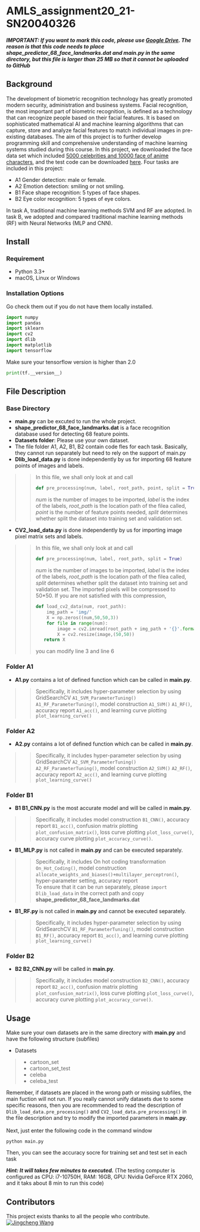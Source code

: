  AMLS_assignment20_21-SN20040326
 ======
 ***IMPORTANT: If you want to mark this code, please use [Google Drive](https://drive.google.com/file/d/1A3-sWz8V8xHOasjV4R9PtThAhum3yO9K/view?usp=sharing). The reason is that this code needs to place shape_predictor_68_face_landmarks.dat and main.py in the same directory, but this file is larger than 25 MB so that it cannot be uploaded to GitHub***
 
 ## Background
The development of biometric recognition technology has greatly promoted modern security, administration and business systems. Facial recognition, the most important part of biometric recognition, is defined as a technology that can recognize people based on their facial features. It is based on sophisticated mathematical AI and machine learning algorithms that can capture, store and analyze facial features to match individual images in pre-existing databases. The aim of this project is to further develop programming skill and comprehensive understanding of machine learning systems studied during this course. In this project, we downloaded the face data set which included [5000 celebrities and 10000 face of anime characters](https://drive.google.com/file/d/1wGrq9r1fECIIEnNgI8RS-_kPCf8DVv0B/view), and the test code can be downloaded [here](https://drive.google.com/file/d/1Yt4C0p86-yySY45QwsfWMUlfnd9plQWx/view). Four tasks are included in this project:<br>
* A1 Gender detection: male or female.<br>
* A2 Emotion detection: smiling or not smiling.<br>
* B1 Face shape recognition: 5 types of face shapes.<br>
* B2 Eye color recognition: 5 types of eye colors.<br>

In task A, traditional machine learning methods SVM and RF are adopted. In task B, we adopted and compared traditional machine learning methods (RF) with Neural Networks (MLP and CNN).
## Install
### Requirement
* Python 3.3+<br>
* macOS, Linux or Windows
### Installation Options
Go check them out if you do not have them locally installed.
```python
import numpy
import pandas
import sklearn
import cv2
import dlib
import matplotlib
import tensorflow
```
Make sure your tensorflow version is higher than 2.0 <br>
```python
print(tf.__version__)
```
## File Description
### Base Directory
* **main.py** can be excuted to run the whole project.
* **shape_predictor_68_face_landmarks.dat** is a face recognition database used for detecting 68 feature points.
* **Datasets folder**: Please use your own dataset.
* The file folder A1, A2, B1, B2 contain code fles for each task. Basically, they cannot run separately but need to rely on the support of main.py
* **Dlib_load_data.py** is done independently by us for importing 68 feature points of images and labels.<br>
>>In this file, we shall only look at and call
>>```python
>>def pre_processing(num, label, root_path, point, split = True)
>>```
>>*num* is the number of images to be imported, *label* is the index of the labels, *root_path* is the location path of the filea called, *point* is the number of feature points needed, *split* determines whether split the dataset into training set and validation set.
* **CV2_load_data.py** is done independently by us for importing image pixel matrix sets and labels.
>>In this file, we shall only look at and call
>>```python
>>def pre_processing(num, label, root_path, split = True)
>>```
>>*num* is the number of images to be imported, *label* is the index of the labels, *root_path* is the location path of the filea called, *split* determines whether split the dataset into training set and validation set. The imported pixels will be compressed to 50*50. If you are not satisfied with this compression,
>>```python
>>def load_cv2_data(num, root_path):
>>     img_path = 'img/'
>>     X = np.zeros((num,50,50,3))
>>     for file in range(num):
>>         image = cv2.imread(root_path + img_path + '{}'.format(file) +'.png', 1)
>>         X = cv2.resize(image,(50,50))
>>    return X
>>```
>>you can modify line 3 and line 6
### Folder A1
* **A1.py** contains a lot of defined function which can be called in **main.py**. 
>>Specifically, it includes hyper-parameter selection by using GridSearchCV `A1_SVM_ParameterTuning()` `A1_RF_ParameterTuning()`, model construction `A1_SVM()` `A1_RF()`, accuracy report `A1_acc()`, and learning curve plotting `plot_learning_curve()`
### Folder A2
* **A2.py** contains a lot of defined function which can be called in **main.py**. 
>>Specifically, it includes hyper-parameter selection by using GridSearchCV `A2_SVM_ParameterTuning()` `A2_RF_ParameterTuning()`, model construction `A2_SVM()` `A2_RF()`, accuracy report `A2_acc()`, and learning curve plotting `plot_learning_curve()`
### Folder B1
* **B1 B1_CNN.py** is the most accurate model and will be called in **main.py**. 
>>Specifically, it includes model construction `B1_CNN()`, accuracy report `B1_acc()`, confusion matrix plotting `plot_confusion_matrix()`, loss curve plotting `plot_loss_curve()`, accuracy curve plotting `plot_accuracy_curve()`.
* **B1_MLP.py** is not called in **main.py** and can be executed separately. 
>>Specifically, it includes On hot coding transformation `On_Hot_Coding()`, model construction `allocate_weights_and_biases()+multilayer_perceptron()`, hyper-parameter setting, accuracy report<br>
>>To ensure that it can be run separately, please `import Dlib_load_data` in the correct path and copy **shape_predictor_68_face_landmarks.dat**
* **B1_RF.py** is not called in **main.py** and cannot be executed separately.
>>Specifically, it includes hyper-parameter selection by using GridSearchCV `B1_RF_ParameterTuning()`, model construction `B1_RF()`, accuracy report `B1_acc()`, and learning curve plotting `plot_learning_curve()`
### Folder B2
* **B2 B2_CNN.py** will be called in **main.py**. 
>>Specifically, it includes model construction `B2_CNN()`, accuracy report `B2_acc()`, confusion matrix plotting `plot_confusion_matrix()`, loss curve plotting `plot_loss_curve()`, accuracy curve plotting `plot_accuracy_curve()`.

## Usage
Make sure your own datasets are in the same directory with **main.py** and have the following structure (subfiles)<br>
* Datasets
> * cartoon_set
> * cartoon_set_test
> * celeba
> * celeba_test<br>

Remember, if datasets are placed in the wrong path or missing subfiles, the main fuction will not run. If you really cannot unify datasets due to some specific reasons, then you are recommended to read the description of `Dlib_load_data.pre_processing()` and `CV2_load_data.pre_processing()` in the file description and try to modify the imported parameters in **main.py**.<br>
<br>
Next, just enter the following code in the command window
```
python main.py
```
Then, you can see the accuracy socre for training set and test set in each task<br>

***Hint: It will takes few minutes to executed.*** (The testing computer is configured as CPU: i7-10750H, RAM: 16GB, GPU: Nvidia GeForce RTX 2060, and it taks about 8 min to run this code)
## Contributors
This project exists thanks to all the people who contribute.<br>
[![Jingcheng Wang](https://avatars3.githubusercontent.com/u/72794136?s=60&v=4 "Jingcheng Wang")](https://github.com/Jingcheng-WANG)
